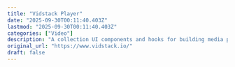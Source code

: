 ```yaml
---
title: "Vidstack Player"
date: "2025-09-30T00:11:40.403Z"
lastmod: "2025-09-30T00:11:40.403Z"
categories: ["Video"]
description: "A collection UI components and hooks for building media players on the web."
original_url: "https://www.vidstack.io/"
draft: false
---
```

